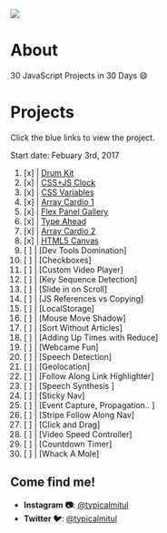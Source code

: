 ![](https://javascript30.com/images/JS3-social-share.png)

# About

30 JavaScript Projects in 30 Days :smile:

# Projects

Click the blue links to view the project. 

Start date: Febuary 3rd, 2017

1.  [x] | [Drum Kit](https://mitul-js30.surge.sh/01%20-%20JavaScript%20Drum%20Kit/index.html)
2.  [x] | [CSS+JS Clock](https://mitul-js30.surge.sh/02%20-%20JS%20+%20CSS%20Clock/index.html)
3.  [x] | [CSS Variables](https://mitul-js30.surge.sh/03%20-%20CSS%20Variables/index.html)
4.  [x] | [Array Cardio 1](https://mitul-js30.surge.sh/04%20-%20Array%20Cardio%20Day%201/index.html)
5.  [x] | [Flex Panel Gallery](https://mitul-js30.surge.sh/05%20-%20Flex%20Panel%20Gallery/index.html)
6.  [x] | [Type Ahead](https://mitul-js30.surge.sh/06%20-%20Type%20Ahead/index.html)
7.  [x] | [Array Cardio 2](https://mitul-js30.surge.sh/07%20-%20Array%20Cardio%20Day%202/index.html)
8.  [x] | [HTML5 Canvas](https://mitul-js30.surge.sh/08%20-%20Fun%20with%20HTML5%20Canvas/index.html)
9.  [ ] | [Dev Tools Domination]
10. [ ] | [Checkboxes]
11. [ ] | [Custom Video Player]
12. [ ] | [Key Sequence Detection]
13. [ ] | [Slide in on Scroll]
14. [ ] | [JS References vs Copying]
15. [ ] | [LocalStorage]
16. [ ] | [Mouse Move Shadow]
17. [ ] | [Sort Without Articles]
18. [ ] | [Adding Up Times with Reduce]
19. [ ] | [Webcame Fun]
20. [ ] | [Speech Detection]
21. [ ] | [Geolocation]
22. [ ] | [Follow Along Link Highlighter]
23. [ ] | [Speech Synthesis ]
24. [ ] | [Sticky Nav]
25. [ ] | [Event Capture, Propagation.. ]
26. [ ] | [Stripe Follow Along Nav]
27. [ ] | [Click and Drag]
28. [ ] | [Video Speed Controller]
29. [ ] | [Countdown Timer]
30. [ ] | [Whack A Mole]

## Come find me!

* **Instagram :camera:**: [@typicalmitul](https://instagram.com/typicalmitul)
* **Twitter :bird:**: [@typicalmitul](https://twitter.com/typicalmitul)